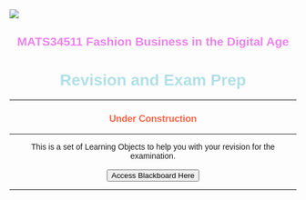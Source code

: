 <DOCTYPE html>
<html>

<head>
<title>MATS34511 FBDA: Learning Objects for Revision and Exam Prep</title>

<script>
  function myFunction() {
  window.open("https://online.manchester.ac.uk/webapps/blackboard/content/listContentEditable.jsp?content_id=_7484588_1&course_id=_59173_1");
  }
</script>
</head>

<body style="font-family:arial">
<image src="https://assets.manchester.ac.uk/corporate/images/design/logo-university-of-manchester.png"/>
<h2 align="center" style="color:violet;">
MATS34511 Fashion Business in the Digital Age
</h2>
<h1 align="center" style="color:powderblue;">Revision and Exam Prep</h1>
<hr>
  <h3 align="center" style="color:tomato;">Under Construction</h3>
<hr>
  
<p align="center">
This is a set of Learning Objects to help you with your revision for the examination.
<br>  

<br>
<button onclick="myFunction()">Access Blackboard Here</button>
<br>
</p>
<hr>

</body>
</html>
